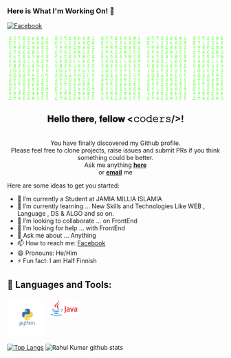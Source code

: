 ### Here is What I'm Working On! 👋
 <a href="https://www.facebook.com/rahulasher110/" target="_blank"><img src="https://img.shields.io/badge/Facebook-%231877F2.svg?&style=flat-square&logo=facebook&logoColor=white" alt="Facebook"></a>  <br>

![Matrix SVG](https://raw.githubusercontent.com/rahulasher110/rahulasher110/master/matrix.svg)

<div align = "center">
    
<h2> 𝐇𝐞𝐥𝐥𝐨 𝐭𝐡𝐞𝐫𝐞, 𝐟𝐞𝐥𝐥𝐨𝐰 <𝚌𝚘𝚍𝚎𝚛𝚜/>!</h2> <br>
You have finally discovered my Github profile. <br>
Please feel free to clone projects, raise issues and submit PRs if you think something could be better. <br>
Ask me anything <a href="https://github.com/rahulasher110/rahulasher110/issues/new"><b>here</b></a><br>
or <a href="mailto:rahulasher110@gmail.com"><b>email</b></a> me
</div>

<!--**rahulasher110/rahulasher110** is a ✨ _special_ ✨ repository because its `README.md` (this file) appears on your GitHub profile.-->

Here are some ideas to get you started:

- 🔭 I’m currently a Student at JAMIA MILLIA ISLAMIA
- 🌱 I’m currently learning ... New Skills and Technologies Like WEB , Language , DS & ALGO and so on.
- 👯 I’m looking to collaborate ... on FrontEnd 
- 🤔 I’m looking for help ... with FrontEnd
- 💬 Ask me about ... Anything
- 📫 How to reach me: [Facebook](https://www.facebook.com/rahulasher110)
- 😄 Pronouns: He/Him
- ⚡ Fun fact: I am Half Finnish

## 🧰 Languages and Tools:
<p align="left">
<img src="https://github.com/rahulasher110/rahulasher110/blob/main/python.png" alt="python" height="85" style="vertical-align:top; margin:4px">
<!-- <img src="logo-2582747_1280.webp" alt="css" height="40" style="vertical-align:top; margin:4px"> -->
<!-- <img src="png-clipart-javascript-open-logo-number-js-angle-text-thumbnail.png" alt="javaScript" height="40" style="vertical-align:top; margin:4px"> -->
<img src="download (1).png" alt="java" height="40" style="vertical-align:top; margin:4px">
<!-- <img src="download.png" alt="html" height="40" style="vertical-align:top; margin:4px"> -->
</p>

[![Top Langs](https://github-readme-stats.vercel.app/api/top-langs/?username=rahulasher110&layout=compact)](https://github.com/rahulasher110/github-readme-stats)
![Rahul Kumar github stats](https://github-readme-stats.vercel.app/api?username=rahulasher110&show_icons=true&theme=radical)
